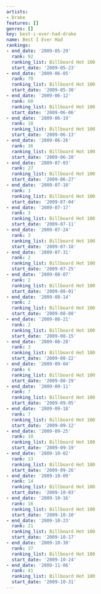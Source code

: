 ```yaml
---
artists:
- Drake
features: []
genres: []
key: best-i-ever-had-drake
name: Best I Ever Had
rankings:
- end_date: '2009-05-29'
  rank: 92
  ranking_list: Billboard Hot 100
  start_date: '2009-05-23'
- end_date: '2009-06-05'
  rank: 70
  ranking_list: Billboard Hot 100
  start_date: '2009-05-30'
- end_date: '2009-06-12'
  rank: 60
  ranking_list: Billboard Hot 100
  start_date: '2009-06-06'
- end_date: '2009-06-19'
  rank: 18
  ranking_list: Billboard Hot 100
  start_date: '2009-06-13'
- end_date: '2009-06-26'
  rank: 36
  ranking_list: Billboard Hot 100
  start_date: '2009-06-20'
- end_date: '2009-07-03'
  rank: 27
  ranking_list: Billboard Hot 100
  start_date: '2009-06-27'
- end_date: '2009-07-10'
  rank: 3
  ranking_list: Billboard Hot 100
  start_date: '2009-07-04'
- end_date: '2009-07-17'
  rank: 3
  ranking_list: Billboard Hot 100
  start_date: '2009-07-11'
- end_date: '2009-07-24'
  rank: 3
  ranking_list: Billboard Hot 100
  start_date: '2009-07-18'
- end_date: '2009-07-31'
  rank: 2
  ranking_list: Billboard Hot 100
  start_date: '2009-07-25'
- end_date: '2009-08-07'
  rank: 2
  ranking_list: Billboard Hot 100
  start_date: '2009-08-01'
- end_date: '2009-08-14'
  rank: 2
  ranking_list: Billboard Hot 100
  start_date: '2009-08-08'
- end_date: '2009-08-21'
  rank: 2
  ranking_list: Billboard Hot 100
  start_date: '2009-08-15'
- end_date: '2009-08-28'
  rank: 3
  ranking_list: Billboard Hot 100
  start_date: '2009-08-22'
- end_date: '2009-09-04'
  rank: 6
  ranking_list: Billboard Hot 100
  start_date: '2009-08-29'
- end_date: '2009-09-11'
  rank: 7
  ranking_list: Billboard Hot 100
  start_date: '2009-09-05'
- end_date: '2009-09-18'
  rank: 7
  ranking_list: Billboard Hot 100
  start_date: '2009-09-12'
- end_date: '2009-09-25'
  rank: 10
  ranking_list: Billboard Hot 100
  start_date: '2009-09-19'
- end_date: '2009-10-02'
  rank: 13
  ranking_list: Billboard Hot 100
  start_date: '2009-09-26'
- end_date: '2009-10-09'
  rank: 14
  ranking_list: Billboard Hot 100
  start_date: '2009-10-03'
- end_date: '2009-10-16'
  rank: 16
  ranking_list: Billboard Hot 100
  start_date: '2009-10-10'
- end_date: '2009-10-23'
  rank: 21
  ranking_list: Billboard Hot 100
  start_date: '2009-10-17'
- end_date: '2009-10-30'
  rank: 37
  ranking_list: Billboard Hot 100
  start_date: '2009-10-24'
- end_date: '2009-11-06'
  rank: 41
  ranking_list: Billboard Hot 100
  start_date: '2009-10-31'
---
```


